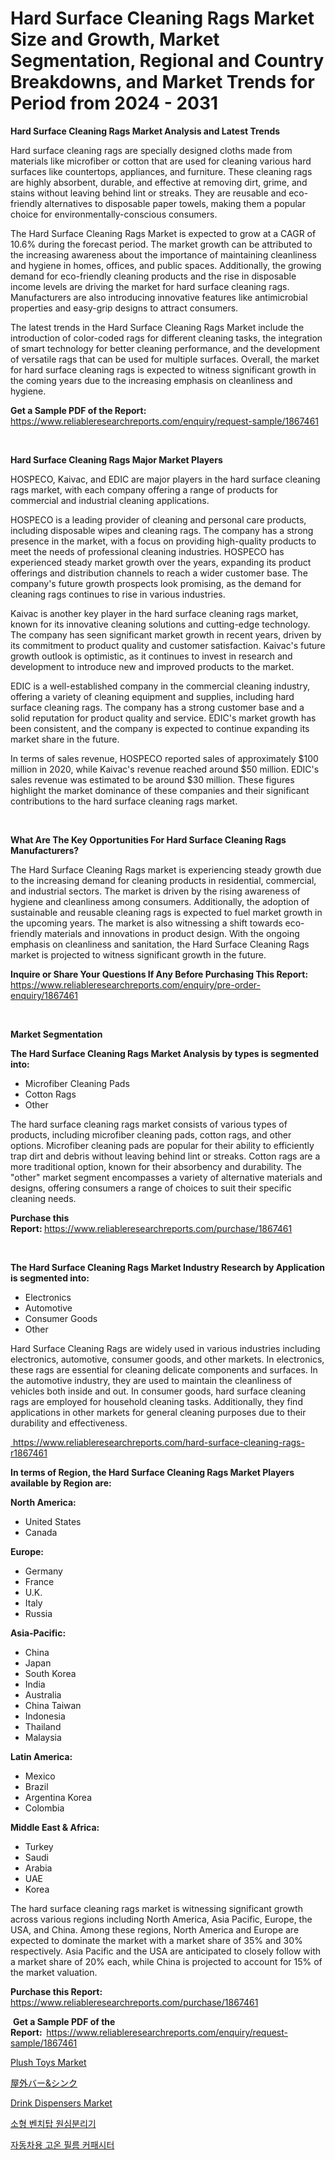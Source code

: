 <p><h1>Hard Surface Cleaning Rags Market Size and Growth, Market Segmentation, Regional and Country Breakdowns, and Market Trends for Period from 2024 -  2031</h1></p><p><strong>Hard Surface Cleaning Rags Market Analysis and Latest Trends</strong></p>
<p><p>Hard surface cleaning rags are specially designed cloths made from materials like microfiber or cotton that are used for cleaning various hard surfaces like countertops, appliances, and furniture. These cleaning rags are highly absorbent, durable, and effective at removing dirt, grime, and stains without leaving behind lint or streaks. They are reusable and eco-friendly alternatives to disposable paper towels, making them a popular choice for environmentally-conscious consumers.</p><p>The Hard Surface Cleaning Rags Market is expected to grow at a CAGR of 10.6% during the forecast period. The market growth can be attributed to the increasing awareness about the importance of maintaining cleanliness and hygiene in homes, offices, and public spaces. Additionally, the growing demand for eco-friendly cleaning products and the rise in disposable income levels are driving the market for hard surface cleaning rags. Manufacturers are also introducing innovative features like antimicrobial properties and easy-grip designs to attract consumers.</p><p>The latest trends in the Hard Surface Cleaning Rags Market include the introduction of color-coded rags for different cleaning tasks, the integration of smart technology for better cleaning performance, and the development of versatile rags that can be used for multiple surfaces. Overall, the market for hard surface cleaning rags is expected to witness significant growth in the coming years due to the increasing emphasis on cleanliness and hygiene.</p></p>
<p><strong>Get a Sample PDF of the Report:&nbsp;</strong> <a href="https://www.reliableresearchreports.com/enquiry/request-sample/1867461">https://www.reliableresearchreports.com/enquiry/request-sample/1867461</a></p>
<p>&nbsp;</p>
<p><strong>Hard Surface Cleaning Rags Major Market Players</strong></p>
<p><p>HOSPECO, Kaivac, and EDIC are major players in the hard surface cleaning rags market, with each company offering a range of products for commercial and industrial cleaning applications. </p><p>HOSPECO is a leading provider of cleaning and personal care products, including disposable wipes and cleaning rags. The company has a strong presence in the market, with a focus on providing high-quality products to meet the needs of professional cleaning industries. HOSPECO has experienced steady market growth over the years, expanding its product offerings and distribution channels to reach a wider customer base. The company's future growth prospects look promising, as the demand for cleaning rags continues to rise in various industries.</p><p>Kaivac is another key player in the hard surface cleaning rags market, known for its innovative cleaning solutions and cutting-edge technology. The company has seen significant market growth in recent years, driven by its commitment to product quality and customer satisfaction. Kaivac's future growth outlook is optimistic, as it continues to invest in research and development to introduce new and improved products to the market.</p><p>EDIC is a well-established company in the commercial cleaning industry, offering a variety of cleaning equipment and supplies, including hard surface cleaning rags. The company has a strong customer base and a solid reputation for product quality and service. EDIC's market growth has been consistent, and the company is expected to continue expanding its market share in the future.</p><p>In terms of sales revenue, HOSPECO reported sales of approximately $100 million in 2020, while Kaivac's revenue reached around $50 million. EDIC's sales revenue was estimated to be around $30 million. These figures highlight the market dominance of these companies and their significant contributions to the hard surface cleaning rags market.</p></p>
<p>&nbsp;</p>
<p><strong>What Are The Key Opportunities For Hard Surface Cleaning Rags Manufacturers?</strong></p>
<p><p>The Hard Surface Cleaning Rags market is experiencing steady growth due to the increasing demand for cleaning products in residential, commercial, and industrial sectors. The market is driven by the rising awareness of hygiene and cleanliness among consumers. Additionally, the adoption of sustainable and reusable cleaning rags is expected to fuel market growth in the upcoming years. The market is also witnessing a shift towards eco-friendly materials and innovations in product design. With the ongoing emphasis on cleanliness and sanitation, the Hard Surface Cleaning Rags market is projected to witness significant growth in the future.</p></p>
<p><strong>Inquire or Share Your Questions If Any Before Purchasing This Report:</strong> <a href="https://www.reliableresearchreports.com/enquiry/pre-order-enquiry/1867461">https://www.reliableresearchreports.com/enquiry/pre-order-enquiry/1867461</a></p>
<p>&nbsp;</p>
<p><strong>Market Segmentation</strong></p>
<p><strong>The Hard Surface Cleaning Rags Market Analysis by types is segmented into:</strong></p>
<p><ul><li>Microfiber Cleaning Pads</li><li>Cotton Rags</li><li>Other</li></ul></p>
<p><p>The hard surface cleaning rags market consists of various types of products, including microfiber cleaning pads, cotton rags, and other options. Microfiber cleaning pads are popular for their ability to efficiently trap dirt and debris without leaving behind lint or streaks. Cotton rags are a more traditional option, known for their absorbency and durability. The "other" market segment encompasses a variety of alternative materials and designs, offering consumers a range of choices to suit their specific cleaning needs.</p></p>
<p><strong>Purchase this Report:&nbsp;</strong><a href="https://www.reliableresearchreports.com/purchase/1867461">https://www.reliableresearchreports.com/purchase/1867461</a></p>
<p>&nbsp;</p>
<p><strong>The Hard Surface Cleaning Rags Market Industry Research by Application is segmented into:</strong></p>
<p><ul><li>Electronics</li><li>Automotive</li><li>Consumer Goods</li><li>Other</li></ul></p>
<p><p>Hard Surface Cleaning Rags are widely used in various industries including electronics, automotive, consumer goods, and other markets. In electronics, these rags are essential for cleaning delicate components and surfaces. In the automotive industry, they are used to maintain the cleanliness of vehicles both inside and out. In consumer goods, hard surface cleaning rags are employed for household cleaning tasks. Additionally, they find applications in other markets for general cleaning purposes due to their durability and effectiveness.</p></p>
<p><a href="https://www.reliableresearchreports.com/hard-surface-cleaning-rags-r1867461">&nbsp;https://www.reliableresearchreports.com/hard-surface-cleaning-rags-r1867461</a></p>
<p><strong>In terms of Region, the Hard Surface Cleaning Rags Market Players available by Region are:</strong></p>
<p>
    <p> <strong> North America: </strong>
        <ul>
            <li>United States</li>
            <li>Canada</li>
        </ul>
        </p> 
    <p> <strong> Europe: </strong>
        <ul>
            <li>Germany</li>
            <li>France</li>
            <li>U.K.</li>
            <li>Italy</li>
            <li>Russia</li>
        </ul>
        </p> 
    <p> <strong> Asia-Pacific: </strong>
        <ul>
            <li>China</li>
            <li>Japan</li>
            <li>South Korea</li>
            <li>India</li>
            <li>Australia</li>
            <li>China Taiwan</li>
            <li>Indonesia</li>
            <li>Thailand</li>
            <li>Malaysia</li>
        </ul>
        </p> 
    <p> <strong> Latin America: </strong>
        <ul>
            <li>Mexico</li>
            <li>Brazil</li>
            <li>Argentina Korea</li>
            <li>Colombia</li>
        </ul>
        </p> 
    <p> <strong> Middle East & Africa: </strong>
        <ul>
            <li>Turkey</li>
            <li>Saudi</li>
            <li>Arabia</li>
            <li>UAE</li>
            <li>Korea</li>
        </ul>
    </p>
    </p>
<p><p>The hard surface cleaning rags market is witnessing significant growth across various regions including North America, Asia Pacific, Europe, the USA, and China. Among these regions, North America and Europe are expected to dominate the market with a market share of 35% and 30% respectively. Asia Pacific and the USA are anticipated to closely follow with a market share of 20% each, while China is projected to account for 15% of the market valuation.</p></p>
<p><strong>Purchase this Report: </strong><a href="https://www.reliableresearchreports.com/purchase/1867461">https://www.reliableresearchreports.com/purchase/1867461</a></p>
<p>&nbsp;<strong>Get a Sample PDF of the Report:&nbsp;&nbsp;</strong><a href="https://www.reliableresearchreports.com/enquiry/request-sample/1867461">https://www.reliableresearchreports.com/enquiry/request-sample/1867461</a></p>
<p><strong></strong></p>
<p><p><a href="https://github.com/haleemasakdiya1/Market-Research-Report-List-1/blob/main/plush-toys-market.md">Plush Toys Market</a></p><p><a href="https://github.com/DanykaKilback/Market-Research-Report-List-1/blob/main/4897649145585.md">屋外バー&シンク</a></p><p><a href="https://github.com/rionkhanvai01/Market-Research-Report-List-1/blob/main/drink-dispensers-market.md">Drink Dispensers Market</a></p><p><a href="https://github.com/FelipeGrrady654556/Market-Research-Report-List-2/blob/main/1904952154096.md">소형 벤치탑 원심분리기</a></p><p><a href="https://github.com/shade463/Market-Research-Report-List-1/blob/main/4471976154097.md">자동차용 고온 필름 커패시터</a></p></p>